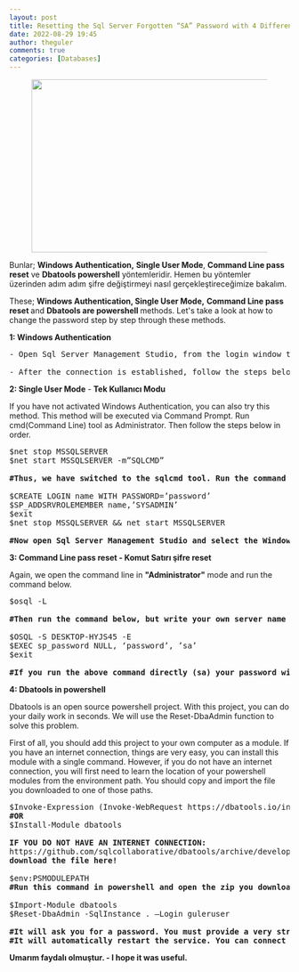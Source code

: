 ```yaml
---
layout: post
title: Resetting the Sql Server Forgotten “SA” Password with 4 Different Methods
date: 2022-08-29 19:45
author: theguler
comments: true
categories: [Databases]
---
```

<!-- wp:image {"id":4204,"width":590,"height":311,"sizeSlug":"large","linkDestination":"none"} -->
<figure class="wp-block-image size-large is-resized"><img src="https://farukguler.com/assets/post_images/reset-sql-sa.png?w=854" alt="" class="wp-image-4204" width="590" height="311" /></figure>
<!-- /wp:image -->

<!-- wp:paragraph -->
<p>Bunlar; <strong>Windows Authentication,</strong> <strong>Single User Mode</strong>,  <strong>Command Line pass reset</strong> ve <strong>Dbatools powershell</strong> yöntemleridir. Hemen bu yöntemler üzerinden adım adım şifre değiştirmeyi nasıl gerçekleştireceğimize bakalım.</p>
<!-- /wp:paragraph -->

<!-- wp:paragraph -->
<p>These; <strong>Windows Authentication, Single User Mode,</strong> <strong>Command Line pass reset </strong>and <strong>Dbatools are powershell </strong>methods. Let's take a look at how to change the password step by step through these methods.</p>
<!-- /wp:paragraph -->

<!-- wp:paragraph -->
<p><strong>1: Windows Authentication</strong></p>
<!-- /wp:paragraph -->

<!-- wp:preformatted -->
<pre class="wp-block-preformatted">- Open Sql Server Management Studio, from the login window that appears, select the Windows Authentication Option as below and say Connect

- After the connection is established, follow the steps below, and you will change the (SA) password. To briefly explain the steps of the screenshot below, we open the Server breakdown by clicking the + sign. We open the Security breakdown, then Login and double-click the sa user here, as seen in Step 4. Press the OK button and the process is complete.</pre>
<!-- /wp:preformatted -->

<!-- wp:paragraph -->
<p><strong>2: Single User Mode</strong> - <strong>Tek Kullanıcı Modu</strong></p>
<!-- /wp:paragraph -->

<!-- wp:paragraph -->
<p>If you have not activated Windows Authentication, you can also try this method. This method will be executed via Command Prompt. Run cmd(Command Line) tool as Administrator. Then follow the steps below in order.</p>
<!-- /wp:paragraph -->

<!-- wp:preformatted -->
<pre class="wp-block-preformatted">$net stop MSSQLSERVER
$net start MSSQLSERVER -m”SQLCMD”

<strong>#Thus, we have switched to the sqlcmd tool. Run the command below while in sqlcmd, but replace the parts that say name and password with the username-password you want and run it, then type "GO" and run it.</strong>

$CREATE LOGIN name WITH PASSWORD=’password’
$SP_ADDSRVROLEMEMBER name,’SYSADMIN’
$exit
$net stop MSSQLSERVER &amp;&amp; net start MSSQLSERVER

<strong>#Now open Sql Server Management Studio and select the Windows Authentication option in step 1 as Sql Server Authentication and log in by entering your newly created username and password.</strong></pre>
<!-- /wp:preformatted -->

<!-- wp:paragraph -->
<p><strong>3: Command Line pass reset - Komut Satırı şifre reset</strong></p>
<!-- /wp:paragraph -->

<!-- wp:paragraph -->
<p>Again, we open the command line in <strong>"Administrator"</strong> mode and run the command below.</p>
<!-- /wp:paragraph -->

<!-- wp:preformatted -->
<pre class="wp-block-preformatted">$osql -L

<strong>#Then run the command below, but write your own server name in the section that says server. for example my sql server name is DESKTOP-HYJS45</strong>

$OSQL -S DESKTOP-HYJS45 -E
$EXEC sp_password NULL, ‘password’, ’sa’
$exit

<strong>#If you run the above command directly (sa) your password will be "password".</strong></pre>
<!-- /wp:preformatted -->

<!-- wp:paragraph -->
<p><strong>4: Dbatools in powershell</strong></p>
<!-- /wp:paragraph -->

<!-- wp:paragraph -->
<p>Dbatools is an open source powershell project. With this project, you can do your daily work in seconds. We will use the Reset-DbaAdmin function to solve this problem.</p>
<!-- /wp:paragraph -->

<!-- wp:paragraph -->
<p>First of all, you should add this project to your own computer as a module. If you have an internet connection, things are very easy, you can install this module with a single command. However, if you do not have an internet connection, you will first need to learn the location of your powershell modules from the environment path. You should copy and import the file you downloaded to one of those paths.</p>
<!-- /wp:paragraph -->

<!-- wp:preformatted -->
<pre class="wp-block-preformatted">$Invoke-Expression (Invoke-WebRequest https://dbatools.io/in)
<strong>#OR</strong>
$Install-Module dbatools

<strong>IF YOU DO NOT HAVE AN INTERNET CONNECTION:</strong>
https://github.com/sqlcollaborative/dbatools/archive/development.zip 
<strong>download the file here!</strong>

$env:PSMODULEPATH
<strong>#Run this command in powershell and open the zip you downloaded to one of those folders. I used this folder.</strong> (C:\ProgramFiles\WindowsPowershell\Module)

$Import-Module dbatools
$Reset-DbaAdmin -SqlInstance . –Login guleruser

<strong>#It will ask you for a password. You must provide a very strong password. Otherwise, you cannot connect to the system because the password criteria do not meet.
#It will automatically restart the service. You can connect to the system and see that the user "guler-user" has been created. Problem solved.</strong></pre>
<!-- /wp:preformatted -->

<!-- wp:paragraph -->
<p><strong>Umarım faydalı olmuştur. - I hope it was useful.</strong></p>
<!-- /wp:paragraph -->
